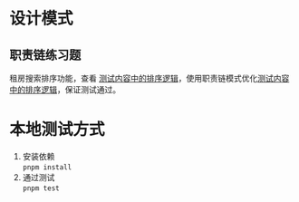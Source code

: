 # 设计模式

## 职责链练习题

租房搜索排序功能，查看 [测试内容中的排序逻辑](./src/chain-of-responsibility/sort.test.ts)，使用职责链模式优化[测试内容中的排序逻辑](./src/chain-of-responsibility/sort.ts)，保证测试通过。

# 本地测试方式

1. 安装依赖  
   `pnpm install`
2. 通过测试  
   `pnpm test`
